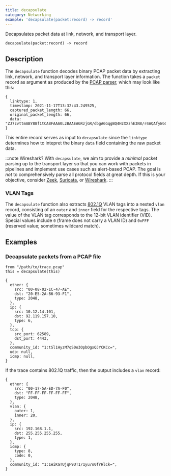 ```yaml
---
title: decapsulate
category: Networking
example: 'decapsulate(packet:record) -> record'
---
```



Decapsulates packet data at link, network, and transport layer.

```tql
decapsulate(packet:record) -> record
```

## Description

The `decapsulate` function decodes binary PCAP packet data by extracting link,
network, and transport layer information. The function takes a `packet` record
as argument as produced by the [PCAP parser](/reference/formats/pcap), which may
look like this:

```tql
{
  linktype: 1,
  timestamp: 2021-11-17T13:32:43.249525,
  captured_packet_length: 66,
  original_packet_length: 66,
  data: "ZJ7zvttmABY88f1tCABFAAA0LzBAAEAGRzjGR/dbgA6GqgBQ4HzXXzhE3N8/r4AQAfyWoQAAAQEICqMYaE9Mw7SY",
}
```

This entire record serves as input to `decapsulate` since the `linktype`
determines how to intepret the binary `data` field containing the raw packet
data.

:::note Wireshark?
With `decapsulate`, we aim to provide a *minimal* packet parsing up to the
transport layer so that you can work with packets in pipelines and implement use
cases such as alert-based PCAP. The goal is *not* to comprehensively parse all
protocol fields at great depth. If this is your objective, consider
[Zeek](https://zeek.org), [Suricata](https://suricata.io), or
[Wireshark](https://wireshark.org).
:::

### VLAN Tags

The `decapsulate` function also extracts
[802.1Q](https://en.wikipedia.org/wiki/IEEE_802.1Q) VLAN tags into a nested
`vlan` record, consisting of an `outer` and `inner` field for the respective
tags. The value of the VLAN tag corresponds to the 12-bit VLAN identifier (VID).
Special values include `0` (frame does not carry a VLAN ID) and `0xFFF`
(reserved value; sometimes wildcard match).

## Examples

### Decapsulate packets from a PCAP file

```tql
from "/path/to/trace.pcap"
this = decapsulate(this)
```

```tql
{
  ether: {
    src: "00-08-02-1C-47-AE",
    dst: "20-E5-2A-B6-93-F1",
    type: 2048,
  },
  ip: {
    src: 10.12.14.101,
    dst: 92.119.157.10,
    type: 6,
  },
  tcp: {
    src_port: 62589,
    dst_port: 4443,
  },
  community_id: "1:tSl1HyzM7qS0o3OpbOgxQJYCKCc=",
  udp: null,
  icmp: null,
}
```

If the trace contains 802.1Q traffic, then the output includes a `vlan` record:

```tql
{
  ether: {
    src: "00-17-5A-ED-7A-F0",
    dst: "FF-FF-FF-FF-FF-FF",
    type: 2048,
  },
  vlan: {
    outer: 1,
    inner: 20,
  },
  ip: {
    src: 192.168.1.1,
    dst: 255.255.255.255,
    type: 1,
  },
  icmp: {
    type: 8,
    code: 0,
  },
  community_id: "1:1eiKaTUjqP9UT1/1yu/o0frHlCk=",
}
```
